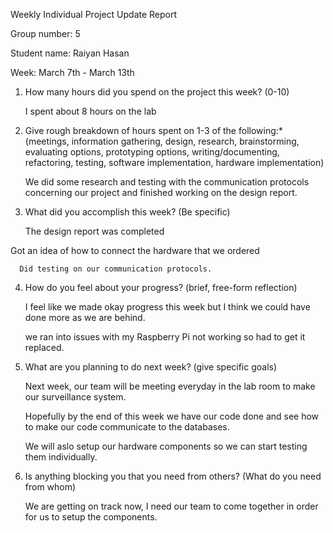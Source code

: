 Weekly Individual Project Update Report

Group number: 5

Student name: Raiyan Hasan

Week: March 7th - March 13th

1) How many hours did you spend on the project this week? (0-10)

      I spent about 8 hours on the lab

2) Give rough breakdown of hours spent on 1-3 of the following:* (meetings, information gathering, design, research, brainstorming, evaluating options, prototyping options, writing/documenting, refactoring, testing, software implementation, hardware implementation)

      We did some research and testing with the communication protocols concerning our project and finished working on the design report.

3) What did you accomplish this week? (Be specific)

      The design report was completed 

  Got an idea of how to connect the hardware that we ordered

      Did testing on our communication protocols.

4) How do you feel about your progress? (brief, free-form reflection)

      I feel like we made okay progress this week but I think we could have done more as we are behind.
  
      we ran into issues with my Raspberry Pi not working so had to get it replaced.

5) What are you planning to do next week? (give specific goals)

      Next week, our team will be meeting everyday in the lab room to make our surveillance system.

      Hopefully by the end of this week we have our code done and see how to make our code communicate to the databases. 
      
      We will aslo setup our hardware components so we can start   testing them individually.

6) Is anything blocking you that you need from others? (What do you need from whom)

      We are getting on track now, I need our team to come together in order for us to setup the components.
